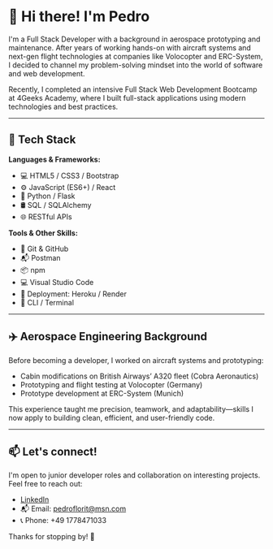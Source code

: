 # 👋 Hi there! I'm Pedro

I'm a Full Stack Developer with a background in aerospace prototyping and maintenance. After years of working hands-on with aircraft systems and next-gen flight technologies at companies like Volocopter and ERC-System, I decided to channel my problem-solving mindset into the world of software and web development.

Recently, I completed an intensive Full Stack Web Development Bootcamp at 4Geeks Academy, where I built full-stack applications using modern technologies and best practices.

---

## 🚀 Tech Stack

**Languages & Frameworks:**

- 💻 HTML5 / CSS3 / Bootstrap  
- ⚙️ JavaScript (ES6+) / React  
- 🐍 Python / Flask  
- 🛢 SQL / SQLAlchemy  
- 🌐 RESTful APIs  

**Tools & Other Skills:**

- 🔧 Git & GitHub  
- 📬 Postman  
- 📦 npm  
- 💻 Visual Studio Code  
- 🧪 Deployment: Heroku / Render  
- 📁 CLI / Terminal  

---

## ✈️ Aerospace Engineering Background

Before becoming a developer, I worked on aircraft systems and prototyping:
- Cabin modifications on British Airways’ A320 fleet (Cobra Aeronautics)  
- Prototyping and flight testing at Volocopter (Germany)  
- Prototype development at ERC-System (Munich)

This experience taught me precision, teamwork, and adaptability—skills I now apply to building clean, efficient, and user-friendly code.

---

## 📫 Let's connect!

I'm open to junior developer roles and collaboration on interesting projects. Feel free to reach out:

- [LinkedIn](https://www.linkedin.com/in/pedro-florit-docavo-4b468bba/)
- 📬 Email: pedroflorit@msn.com
- 📞 Phone: +49 1778471033

Thanks for stopping by! 🚀
